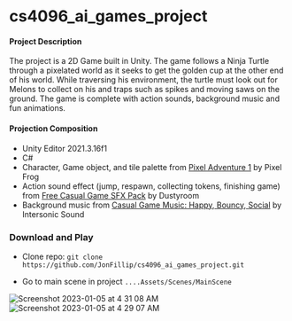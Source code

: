 # cs4096_ai_games_project

#### Project Description

The project is a 2D Game built in Unity. The game follows a Ninja Turtle through a pixelated world as it seeks to get the golden cup at the other end
of his world. While traversing his environment, the turtle must look out for Melons to collect on his and traps such as spikes and moving saws on the ground.
The game is complete with action sounds, background music and fun animations.

#### Projection Composition
- Unity Editor 2021.3.16f1
- C#
- Character, Game object, and tile palette from [Pixel Adventure 1](https://assetstore.unity.com/packages/2d/characters/pixel-adventure-1-155360) by Pixel Frog
- Action sound effect (jump, respawn, collecting tokens, finishing game) from [Free Casual Game SFX Pack](https://assetstore.unity.com/packages/audio/sound-fx/free-casual-game-sfx-pack-54116) by Dustyroom
- Background music from [Casual Game Music: Happy, Bouncy, Social](https://assetstore.unity.com/packages/audio/music/electronic/casual-game-music-happy-bouncy-social-214104) by Intersonic Sound

### Download and Play
- Clone repo: `git clone https://github.com/JonFillip/cs4096_ai_games_project.git`

- Go to main scene in project `....Assets/Scenes/MainScene`

![Screenshot 2023-01-05 at 4 31 08 AM](https://user-images.githubusercontent.com/51130416/210710751-fc682907-73b1-403a-867d-54730a4126fb.png)
![Screenshot 2023-01-05 at 4 29 07 AM](https://user-images.githubusercontent.com/51130416/210710790-ef46a174-f6ba-471c-90c0-e8bf0bf7ea96.png)
